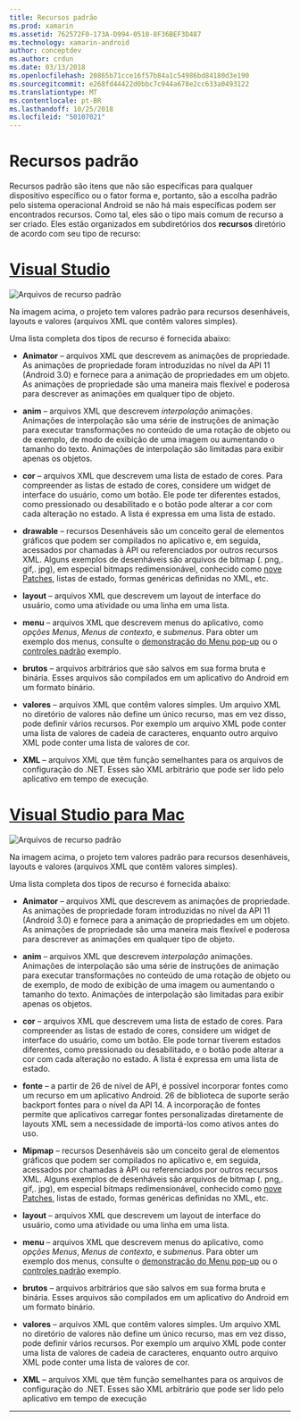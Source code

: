 ```yaml
---
title: Recursos padrão
ms.prod: xamarin
ms.assetid: 762572F0-173A-D994-0510-8F36BEF3D487
ms.technology: xamarin-android
author: conceptdev
ms.author: crdun
ms.date: 03/13/2018
ms.openlocfilehash: 20865b71cce16f57b84a1c54986bd84180d3e190
ms.sourcegitcommit: e268fd44422d0bbc7c944a678e2cc633a0493122
ms.translationtype: MT
ms.contentlocale: pt-BR
ms.lasthandoff: 10/25/2018
ms.locfileid: "50107021"
---
```

# <a name="default-resources"></a>Recursos padrão

Recursos padrão são itens que não são específicas para qualquer dispositivo específico ou o fator forma e, portanto, são a escolha padrão pelo sistema operacional Android se não há mais específicas podem ser encontrados recursos. Como tal, eles são o tipo mais comum de recurso a ser criado. Eles estão organizados em subdiretórios dos **recursos** diretório de acordo com seu tipo de recurso:

# <a name="visual-studiotabwindows"></a>[Visual Studio](#tab/windows)

![Arquivos de recurso padrão](default-resources-images/01-resource-files-vs.png)

Na imagem acima, o projeto tem valores padrão para recursos desenháveis, layouts e valores (arquivos XML que contêm valores simples).

Uma lista completa dos tipos de recurso é fornecida abaixo:

-  **Animator** &ndash; arquivos XML que descrevem as animações de propriedade.
   As animações de propriedade foram introduzidas no nível da API 11 (Android 3.0) e fornece para a animação de propriedades em um objeto. As animações de propriedade são uma maneira mais flexível e poderosa para descrever as animações em qualquer tipo de objeto.

-  **anim** &ndash; arquivos XML que descrevem *interpolação* animações. Animações de interpolação são uma série de instruções de animação para executar transformações no conteúdo de uma rotação de objeto ou de exemplo, de modo de exibição de uma imagem ou aumentando o tamanho do texto. Animações de interpolação são limitadas para exibir apenas os objetos.

-  **cor** &ndash; arquivos XML que descrevem uma lista de estado de cores. Para compreender as listas de estado de cores, considere um widget de interface do usuário, como um botão.
   Ele pode ter diferentes estados, como pressionado ou desabilitado e o botão pode alterar a cor com cada alteração no estado. A lista é expressa em uma lista de estado.

-  **drawable** &ndash; recursos Desenháveis são um conceito geral de elementos gráficos que podem ser compilados no aplicativo e, em seguida, acessados por chamadas à API ou referenciados por outros recursos XML.
   Alguns exemplos de desenháveis são arquivos de bitmap (. png,. gif,. jpg), em especial bitmaps redimensionável, conhecido como [nove Patches](https://developer.android.com/guide/topics/graphics/2d-graphics.html#nine-patch), listas de estado, formas genéricas definidas no XML, etc.
 
-  **layout** &ndash; arquivos XML que descrevem um layout de interface do usuário, como uma atividade ou uma linha em uma lista.

-  **menu** &ndash; arquivos XML que descrevem menus do aplicativo, como *opções Menus*, *Menus de contexto*, e *submenus*. Para obter um exemplo dos menus, consulte o [demonstração do Menu pop-up](https://developer.xamarin.com/samples/monodroid/PopupMenuDemo/) ou o [controles padrão](https://developer.xamarin.com/samples/mobile/StandardControls/) exemplo.

-  **brutos** &ndash; arquivos arbitrários que são salvos em sua forma bruta e binária. Esses arquivos são compilados em um aplicativo do Android em um formato binário.

-  **valores** &ndash; arquivos XML que contêm valores simples. Um arquivo XML no diretório de valores não define um único recurso, mas em vez disso, pode definir vários recursos. Por exemplo um arquivo XML pode conter uma lista de valores de cadeia de caracteres, enquanto outro arquivo XML pode conter uma lista de valores de cor.

-  **XML** &ndash; arquivos XML que têm função semelhantes para os arquivos de configuração do .NET. Esses são XML arbitrário que pode ser lido pelo aplicativo em tempo de execução.


# <a name="visual-studio-for-mactabmacos"></a>[Visual Studio para Mac](#tab/macos)

![Arquivos de recurso padrão](default-resources-images/01-resource-files-xs.png)

Na imagem acima, o projeto tem valores padrão para recursos desenháveis, layouts e valores (arquivos XML que contêm valores simples).

Uma lista completa dos tipos de recurso é fornecida abaixo:

-  **Animator** &ndash; arquivos XML que descrevem as animações de propriedade.
   As animações de propriedade foram introduzidas no nível da API 11 (Android 3.0) e fornece para a animação de propriedades em um objeto. As animações de propriedade são uma maneira mais flexível e poderosa para descrever as animações em qualquer tipo de objeto.

-  **anim** &ndash; arquivos XML que descrevem *interpolação* animações. Animações de interpolação são uma série de instruções de animação para executar transformações no conteúdo de uma rotação de objeto ou de exemplo, de modo de exibição de uma imagem ou aumentando o tamanho do texto. Animações de interpolação são limitadas para exibir apenas os objetos.

-  **cor** &ndash; arquivos XML que descrevem uma lista de estado de cores. Para compreender as listas de estado de cores, considere um widget de interface do usuário, como um botão.
   Ele pode tornar tiverem estados diferentes, como pressionado ou desabilitado, e o botão pode alterar a cor com cada alteração no estado. A lista é expressa em uma lista de estado.

-  **fonte** &ndash; a partir de 26 de nível de API, é possível incorporar fontes como um recurso em um aplicativo Android. 26 de biblioteca de suporte serão backport fontes para o nível da API 14. A incorporação de fontes permite que aplicativos carregar fontes personalizadas diretamente de layouts XML sem a necessidade de importá-los como ativos antes do uso.

-  **Mipmap** &ndash; recursos Desenháveis são um conceito geral de elementos gráficos que podem ser compilados no aplicativo e, em seguida, acessados por chamadas à API ou referenciados por outros recursos XML.
   Alguns exemplos de desenháveis são arquivos de bitmap (. png,. gif,. jpg), em especial bitmaps redimensionável, conhecido como [nove Patches](https://developer.android.com/guide/topics/graphics/2d-graphics.html#nine-patch), listas de estado, formas genéricas definidas no XML, etc.

-  **layout** &ndash; arquivos XML que descrevem um layout de interface do usuário, como uma atividade ou uma linha em uma lista.

-  **menu** &ndash; arquivos XML que descrevem menus do aplicativo, como *opções Menus*, *Menus de contexto*, e *submenus*. Para obter um exemplo dos menus, consulte o [demonstração do Menu pop-up](https://developer.xamarin.com/samples/monodroid/PopupMenuDemo/) ou o [controles padrão](https://developer.xamarin.com/samples/mobile/StandardControls/) exemplo.

-  **brutos** &ndash; arquivos arbitrários que são salvos em sua forma bruta e binária. Esses arquivos são compilados em um aplicativo do Android em um formato binário.

-  **valores** &ndash; arquivos XML que contêm valores simples. Um arquivo XML no diretório de valores não define um único recurso, mas em vez disso, pode definir vários recursos. Por exemplo um arquivo XML pode conter uma lista de valores de cadeia de caracteres, enquanto outro arquivo XML pode conter uma lista de valores de cor.

-  **XML** &ndash; arquivos XML que têm função semelhantes para os arquivos de configuração do .NET. Esses são XML arbitrário que pode ser lido pelo aplicativo em tempo de execução

-----
